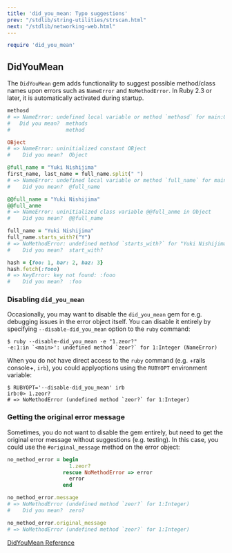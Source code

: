 ```yaml
---
title: 'did_you_mean: Typo suggestions'
prev: "/stdlib/string-utilities/strscan.html"
next: "/stdlib/networking-web.html"
---
```



```ruby
require 'did_you_mean'
```

## DidYouMean[](#didyoumean)

The `DidYouMean` gem adds functionality to suggest possible method/class
names upon errors such as `NameError` and `NoMethodError`. In Ruby 2.3
or later, it is automatically activated during startup.


```ruby
methosd
# => NameError: undefined local variable or method `methosd` for main:Object
#   Did you mean?  methods
#                  method

OBject
# => NameError: uninitialized constant OBject
#    Did you mean?  Object

@full_name = "Yuki Nishijima"
first_name, last_name = full_name.split(" ")
# => NameError: undefined local variable or method `full_name` for main:Object
#    Did you mean?  @full_name

@@full_name = "Yuki Nishijima"
@@full_anme
# => NameError: uninitialized class variable @@full_anme in Object
#    Did you mean?  @@full_name

full_name = "Yuki Nishijima"
full_name.starts_with?("Y")
# => NoMethodError: undefined method `starts_with?` for "Yuki Nishijima":String
#    Did you mean?  start_with?

hash = {foo: 1, bar: 2, baz: 3}
hash.fetch(:fooo)
# => KeyError: key not found: :fooo
#    Did you mean?  :foo
```

### Disabling `did_you_mean`[](#disabling-didyoumean)

Occasionally, you may want to disable the `did_you_mean` gem for e.g.
debugging issues in the error object itself. You can disable it entirely
by specifying `--disable-did_you_mean` option to the `ruby` command:


```
$ ruby --disable-did_you_mean -e "1.zeor?"
-e:1:in `<main>': undefined method `zeor?` for 1:Integer (NameError)
```

When you do not have direct access to the `ruby` command (e.g. +rails
console+, `irb`), you could applyoptions using the `RUBYOPT` environment
variable:


```
$ RUBYOPT='--disable-did_you_mean' irb
irb:0> 1.zeor?
# => NoMethodError (undefined method `zeor?` for 1:Integer)
```

### Getting the original error message[](#getting-the-original-error-message)

Sometimes, you do not want to disable the gem entirely, but need to get
the original error message without suggestions (e.g. testing). In this
case, you could use the `#original_message` method on the error object:


```ruby
no_method_error = begin
                    1.zeor?
                  rescue NoMethodError => error
                    error
                  end

no_method_error.message
# => NoMethodError (undefined method `zeor?` for 1:Integer)
#    Did you mean?  zero?

no_method_error.original_message
# => NoMethodError (undefined method `zeor?` for 1:Integer)
```

<a
href='https://ruby-doc.org/stdlib-2.7.0/libdoc/did_you_mean/rdoc/DidYouMean.html'
class='ruby-doc remote' target='_blank'>DidYouMean Reference</a>

